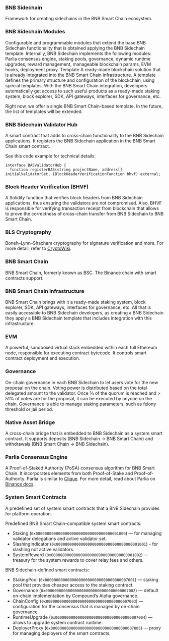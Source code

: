 ### BNB Sidechain
Framework for creating sidechains in the BNB Smart Chain ecosystem. 

### BNB Sidechain Modules
Configurable and programmable modules that extend the base BNB Sidechain functionality that is obtained applying the BNB Sidechain template. Internally, BNB Sidechain implements the following modules: Parlia consensus engine, staking pools, governance, dynamic runtime upgrades, reward management, manageable blockchain params, EVM hooks, deployment proxy. 
Template
A ready-made blockchain solution that is already integrated into the BNB Smart Chain infrastructure. A template defines the primary structure and configuration of the blockchain, using special templates. With the BNB Smart Chain integration, developers automatically get access to such useful products as a ready-made staking system, block explorer, SDK, API gateways, interfaces for governance, etc. 

Right now, we offer a single BNB Smart Chain-based template. In the future, the list of templates will be extended.

### BNB Sidechain Validator Hub
A smart contract that adds to cross-chain functionality to the BNB Sidechain applications. It registers the BNB Sidechain application in the BNB Smart Chain smart contract.

See this code example for technical details:
```
interface BASValidatorHub {
  function registerBAS(string projectName, address[] initialValidatorSet, IBlockHeaderVerificationFunction bhvf) external;
```

### Block Header Verification (BHVF)
A Solidity function that verifies block headers from BNB Sidechain applications, thus ensuring the validators are not compromised. Also, BHVF is responsible for verifying transaction receipt from blockchain that allows to prove the correctness of cross-chain transfer from BNB Sidechain to BNB Smart Chain.

### BLS Cryptography
Boneh–Lynn–Shacham cryptography for signature verification and more. For more detail, refer to [CryptoWiki](https://cryptography.fandom.com/wiki/BLS_(cryptography)).

### BNB Smart Chain
BNB Smart Chain, formerly known as BSC. The Binance chain with smart contracts support. 

### BNB Smart Chain Infrastructure
BNB Smart Chain brings with it a ready-made staking system, block explorer, SDK, API gateways, interfaces for governance, etc. All that is easily accessible to BNB Sidechain developers, as creating a BNB Sidechain they apply a BNB Sidechain template that includes integration with this infrastructure.

### EVM
A powerful, sandboxed virtual stack embedded within each full Ethereum node, responsible for executing contract bytecode. It controls smart contract deployment and execution.

### Governance
On-chain governance in each BNB Sidechain to let users vote for the new proposal on the chain. 
Voting power is distributed based on the total delegated amount to the validator. 
Once ⅔ of the quorum is reached and > 51% of votes are for the proposal, it can be executed by anyone on the chain. 
Governance is able to manage staking parameters, such as felony threshold or jail period.

### Native Asset Bridge
A cross-chain bridge that is embedded to BNB Sidechain as a system smart contract. 
It supports deposits (BNB Sidechain -> BNB Smart Chain) and withdrawals (BNB Smart Chain -> BNB Sidechain).

### Parlia Consensus Engine
A Proof-of-Staked Authority (PoSA) consensus algorithm for BNB Smart Chain. 
It incorporates elements from both Proof-of-Stake and Proof-of-Authority. Parlia is similar to [Clique](https://ethereum-magicians.org/t/eip-225-clique-proof-of-authority-consensus-protocol/1853).
For more detail, read about Parlia on [Binance docs](https://docs.binance.org/smart-chain/guides/concepts/consensus.html#consensus-protocol).

### System Smart Contracts
A predefined set of system smart contracts that a BNB Sidechain provides for platform operation. 

Predefined BNB Smart Chain-compatible system smart contracts:

* Staking (`0x0000000000000000000000000000000000001000`) — for managing validator delegations and active validator set.
* SlashingIndicator (`0x0000000000000000000000000000000000001001`) - for slashing not active validators.
* SystemReward (`0x0000000000000000000000000000000000001002`) — treasury for the system rewards to cover relay fees and others.

BNB Sidechain-defined smart contracts:
* StakingPool (`0x0000000000000000000000000000000000007001`) — staking pool that provides cheaper access to the staking contract.
* Governance (`0x0000000000000000000000000000000000007002`) — default on-chain implementation by Compound’s Alpha governance.
* ChainConfig (`0x0000000000000000000000000000000000007003`) — configuration for the consensus that is managed by on-chain governance.
* RuntimeUpgrade (`0x0000000000000000000000000000000000007004`) — allows to upgrade system contract runtime.
* DeployerProxy (`0x0000000000000000000000000000000000007005`) — proxy for managing deployers of the smart contracts.